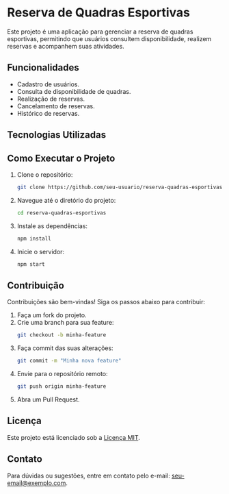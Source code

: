# Reserva de Quadras Esportivas

Este projeto é uma aplicação para gerenciar a reserva de quadras esportivas, permitindo que usuários consultem disponibilidade, realizem reservas e acompanhem suas atividades.

## Funcionalidades

- Cadastro de usuários.
- Consulta de disponibilidade de quadras.
- Realização de reservas.
- Cancelamento de reservas.
- Histórico de reservas.

## Tecnologias Utilizadas

## Como Executar o Projeto

1. Clone o repositório:
    ```bash
    git clone https://github.com/seu-usuario/reserva-quadras-esportivas.git
    ```
2. Navegue até o diretório do projeto:
    ```bash
    cd reserva-quadras-esportivas
    ```
3. Instale as dependências:
    ```bash
    npm install
    ```
4. Inicie o servidor:
    ```bash
    npm start
    ```

## Contribuição

Contribuições são bem-vindas! Siga os passos abaixo para contribuir:

1. Faça um fork do projeto.
2. Crie uma branch para sua feature:
    ```bash
    git checkout -b minha-feature
    ```
3. Faça commit das suas alterações:
    ```bash
    git commit -m "Minha nova feature"
    ```
4. Envie para o repositório remoto:
    ```bash
    git push origin minha-feature
    ```
5. Abra um Pull Request.

## Licença

Este projeto está licenciado sob a [Licença MIT](LICENSE).

## Contato

Para dúvidas ou sugestões, entre em contato pelo e-mail: [seu-email@exemplo.com](mailto:seu-email@exemplo.com).
